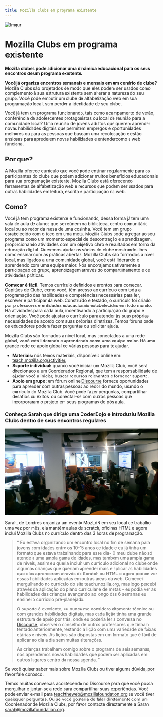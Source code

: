 ```yaml
---
title: Mozilla Clubs em programa existente
---
```

![Imgur](http://i.imgur.com/LWGqCAS.png?1)


# Mozilla Clubs em programa existente


**Mozilla clubes pode adicionar uma dinâmica educacional para os seus encontros de um programa existente.**

**Você já organiza encontros semanais e mensais em um cenário de clube?** Mozilla Clubs são projetados de modo que eles podem ser usados como complemento à sua estrutura existente sem alterar a natureza do seu grupo. Você pode embutir um clube de alfabetização web em sua programação local, sem perder a identidade de seu clube.

Você já tem um programa funcionando, tais como acampamento de verão, conferência de adolescentes protagonistas ou local de reunião para a comunidade local? Uma reunião de jovens adultos que querem aprender novas habilidades digitais que permitem empregos e oportunidades melhores ou para as pessoas que buscam uma recolocação e estão ansiosas para aprederem novas habilidades e entendercomo a web funciona.

## Por que?
A Mozilla oferece currículo que você pode ensinar regularmente para os participantes do clube que podem adicionar muitos benefícios educacionais para sua programação existente. Mozilla Clubs está oferecendo ferramentas de alfabetização web e recursos que podem ser usados para outras habilidades em leitura, escrita e participação na web.

## Como?
Você já tem programa existente e funcionando, dessa forma já tem uma sala de aula de alunos que se reúnem na biblioteca, centro comunitário local ou ao redor da mesa de uma cozinha. Você tem um grupo estabelecido com o foco em uma meta. Mozilla Clubs pode agregar ao seu programa como um momento especial de descontração e aprendizagem, proporcionando atividades com um objetivo claro e resultados em torno da educação digital. Queremos ajudar os sócios do clube mostrando-lhes como ensinar com as práticas abertas. Mozilla Clubs são formados a nível local, mas ligados a uma comunidade global, você está liderando e aprendendo com uma equipe maior.
Nós encorajamos ativamente a participação do grupo, aprendizagem através do compartilhamento e de atividades práticas.

**Começar é fácil**. Temos currículo definidos e prontos para começar. Capitães de Clube,  como você, têm acesso ao currículo com toda a programação das habilidades e competências necessárias para ler, escrever e participar da web. Construído e testado, o currículo foi criado por professores e entidades educacionais estabelecidas em todo mundo. Há atividades para cada aula, incentivando a participação do grupo e orientação.
Você pode ajustar o currículo para atender às suas próprias necessidades de acordo com suas próprias diretrizes. Temos fóruns onde os educadores podem fazer perguntas ou solicitar ajuda. 


Mozilla Clubs são formados a nível local, mas conectados a uma rede global, você está liderando e aprendendo como uma equipe maior. Há uma grande rede de apoio global de várias pessoas para te ajudar.

* **Materiais:** nós temos materiais, disponíveis online em: [teach.mozilla.org/activities](http://teach.mozilla.org/activities)
* **Suporte individual:**  quando você iniciar um Mozilla Club, você será direcionado a um Coordenador Regional, que tem a responsabilidade de ajudar você a iniciar, buscar recursos relevantes e fornecer suporte. 
* **Apoio em grupo:**  um fórum online [Discourse](http://discourse.webmaker.org/) fornece oportunidades para aprender com outras pessoas ao redor do mundo, usando o currículo do Mozilla Club. Você pode fazer perguntas, compartilhar desafios ou êxitos, ou conectar-se com outros pessoas que incorporaram o projeto em seus programas de pós aula.


### Conheça Sarah que dirige uma CoderDojo e introduziu Mozilla Clubs dentro de seus encontros regulares

![Sarah e CoderDojo](img/sarah.png)

Sarah, de Londres organiza um evento MozLdN em seu local de trabalho uma vez por mês, ela mantém aulas de scratch, oficinas HTML e agora inclui Mozilla Clubs no currículo dentro das 3 horas de programação.

> “ Eu estava organizando um encontro local no fim de semana para jovens com idades entre os 10-15 anos de idade e eu já tinha um formato que estava trabalhando para esse dia- 
>O meu clube não só atende a uma ampla gama de idades, mas também uma ampla gama de níveis, assim eu queria incluir um currículo adicional no clube onde algumas crianças que queriam aprender mais e aplicar as habilidades que eles aprenderam através do Scratch ou HTML e agora podem ver essas habilidades aplicadas em outras áreas da web.
>Comecei mergulhando no currículo do site teach.mozilla.org, mas logo percebi através da aplicação do plano curricular e de metas - eu podia ver as habilidades das crianças avançando ao longo das 6 semanas eu ensinei o currículo pré-planejado.
>
>O suporte é excelente, eu nunca me considero altamente técnica ou com grandes habilidades digitais, mas cada lição tinha uma grande estrutura de apoio por trás, onde eu poderia ler a conversa no [Discourse](http://discourse.webmaker.org/), observei o conselho de outros professores que tinham tentado anteriormente, testando a lição com uma variedade de faixas etárias e níveis.
>As lições são dispostas em um formato que é fácil de aplicar no dia a dia sem muitas alterações.
>
>As crianças trabalham comigo sobre o programa de seis semanas, nós aprendemos novas habilidades que podem ser aplicadas em outros lugares dentro da nossa agenda. “




Se você quiser saber mais sobre Mozilla Clubs ou tiver alguma dúvida, por favor fale conosco.

Temos muitas conversas acontecendo no Discourse para que você possa mergulhar e juntar-se a rede para compartilhar suas experiências. Você pode enviar e-mail para [teachtheweb@mozillafoundation.org](mailto:teachtheweb@mozillafoundation.org) se você tiver quaisquer perguntas. 
Ou se você gostaria de falar diretamente com um Coordenador de Mozilla Clubs, por favor contacte directamente a Sarah [sarah@mozillafoundation.org](mailto:sarah@mozillafoundation.org).











